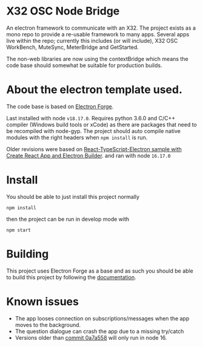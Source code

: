 # X32 OSC Node Bridge

An electron framework to communicate with an X32. The project exists as a mono repo to provide a re-usable framework to many apps. Several apps live within the repo; currently this includes (or will include), X32 OSC WorkBench, MuteSync, MeterBridge and GetStarted.

The non-web libraries are now using the contextBridge which means the code base should somewhat be suitable for production builds.

# About the electron template used.

The code base is based on [Electron Forge](https://www.electronforge.io/guides/framework-integration/react-with-typescript).

Last installed with node `v18.17.0`. Requires python 3.6.0 and C/C++ compiler (Windows build tools or xCode) as there are packages that need to be recompiled with node-gyp. The project should auto compile native modules with the right headers when `npm install` is run.

Older revisions were based on [React-TypeScript-Electron sample with Create React App and Electron Builder](https://github.com/yhirose/react-typescript-electron-sample-with-create-react-app-and-electron-builder). and ran with node `16.17.0`

# Install

You should be able to just install this project normally

```
npm install
```

then the project can be run in develop mode with

```
npm start
```

# Building

This project uses Electron Forge as a base and as such you should be able to build this project by following the [documentation](https://www.electronforge.io/guides/framework-integration/react-with-typescript).

# Known issues

- The app looses connection on subscriptions/messages when the app moves to the background.
- The question dialogue can crash the app due to a missing try/catch
- Versions older than [commit 0a7a558](https://github.com/JoueBien/X32-OSC-Node-Bridge/commit/0a7a5585a7015e15933ec6903eb830f2791deaec) will only run in node 16.
